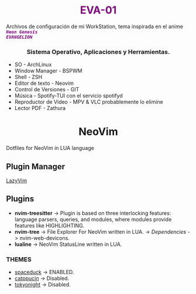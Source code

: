 <h1 style="color: purple" align="center">EVA-01</h1>

Archivos de configuración de mi WorkStation, tema inspirada en el anime <code style="color : purple"><b><i>Neon Genesis EVANGELION</i></b></code>

<h3 align="center">Sistema Operativo, Aplicaciones y Herramientas.</h3>

* SO -  ArchLinux
* Window Manager -  BSPWM
* Shell -   ZSH
* Editor de texto - Neovim
* Control de Versiones -    GIT
* Música -  Spotify-TUI con el servicio spotifyd
* Reproductor de Video -    MPV & VLC probablemente lo elimine
* Lector PDF -  Zathura

<h1 align="center">NeoVim</h1>

Dotfiles for NeoVim in LUA language

##      Plugin Manager

[LazyVim](https://github.com/folke/lazy.nvim)

##      Plugins 

- **nvim-treesitter** -> Plugin is based on three interlocking features: language parsers, queries, and modules, where modules provide features like HIGHLIGHTING.
- **nvim-tree** -> File Explorer For NeoVim written in LUA. -> *Dependencies* -> nvim-web-devicons.
- **lualine** -> NeoVim StatusLine written in LUA.


###     THEMES

- [spaceduck](https://github.com/spaceduck-theme/nvim) -> ENABLED.
- [catppucin](https://github.com/catppuccin/catppuccin) -> Disabled.
- [tokyonight](https://github.com/folke/tokyonight.nvim) -> Disabled.

